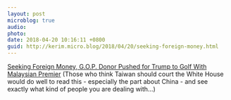 ```yaml
---
layout: post
microblog: true
audio: 
photo: 
date: 2018-04-20 10:16:11 +0800
guid: http://kerim.micro.blog/2018/04/20/seeking-foreign-money.html
---
```

[Seeking Foreign Money, G.O.P. Donor Pushed for Trump to Golf With Malaysian Premier](https://mobile.nytimes.com/2018/04/19/world/asia/elliott-broidy-trump-malaysia-china-guo.html) (Those who think Taiwan should court the White House would do well to read this - especially the part about China - and see exactly what kind of people you are dealing with…)
